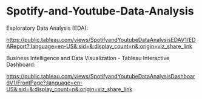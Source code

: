 # Spotify-and-Youtube-Data-Analysis

Exploratory Data Analysis (EDA):

https://public.tableau.com/views/SpotifyandYoutubeDataAnalysisEDAV1/EDAReport?:language=en-US&:sid=&:display_count=n&:origin=viz_share_link


Business Intelligence and Data Visualization - Tableau Interactive Dashboard:

https://public.tableau.com/views/SpotifyandYoutubeDataAnalysisDashboardV1/FrontPage?:language=en-US&:sid=&:display_count=n&:origin=viz_share_link
